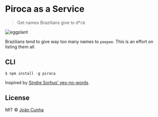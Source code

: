 # Piroca as a Service

> Get names Brazilians give to d*ck

![eggplant](http://media.giphy.com/media/iMrHFdDEoxT5S/giphy.gif)

Brazilians tend to give way too many names to `peepee`. This is an effort on listing them all.

## CLI
```
$ npm install -g piroca
```

Inspired by [Sindre Sorhus' yes-no-words](https://github.com/sindresorhus/yes-no-words).

## License
MIT © [João Cunha](http://twitter.com/joaocunha)
